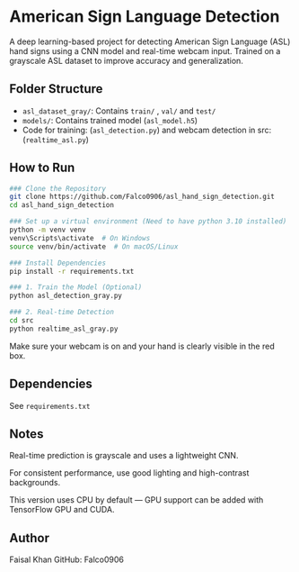 # American Sign Language Detection

A deep learning-based project for detecting American Sign Language (ASL) hand signs using a CNN model and real-time webcam input. Trained on a grayscale ASL dataset to improve accuracy and generalization.

## Folder Structure

- `asl_dataset_gray/`: Contains `train/` , `val/` and `test/`
- `models/`: Contains trained model (`asl_model.h5`)
- Code for training: (`asl_detection.py`) and webcam detection in src:(`realtime_asl.py`)

## How to Run
```bash
### Clone the Repository
git clone https://github.com/Falco0906/asl_hand_sign_detection.git
cd asl_hand_sign_detection

### Set up a virtual environment (Need to have python 3.10 installed)
python -m venv venv
venv\Scripts\activate  # On Windows
source venv/bin/activate  # On macOS/Linux

### Install Dependencies
pip install -r requirements.txt

### 1. Train the Model (Optional)
python asl_detection_gray.py

### 2. Real-time Detection
cd src
python realtime_asl_gray.py
```

Make sure your webcam is on and your hand is clearly visible in the red box.

## Dependencies
See `requirements.txt`

## Notes
Real-time prediction is grayscale and uses a lightweight CNN.

For consistent performance, use good lighting and high-contrast backgrounds.

This version uses CPU by default — GPU support can be added with TensorFlow GPU and CUDA.

## Author
Faisal Khan
GitHub: Falco0906
